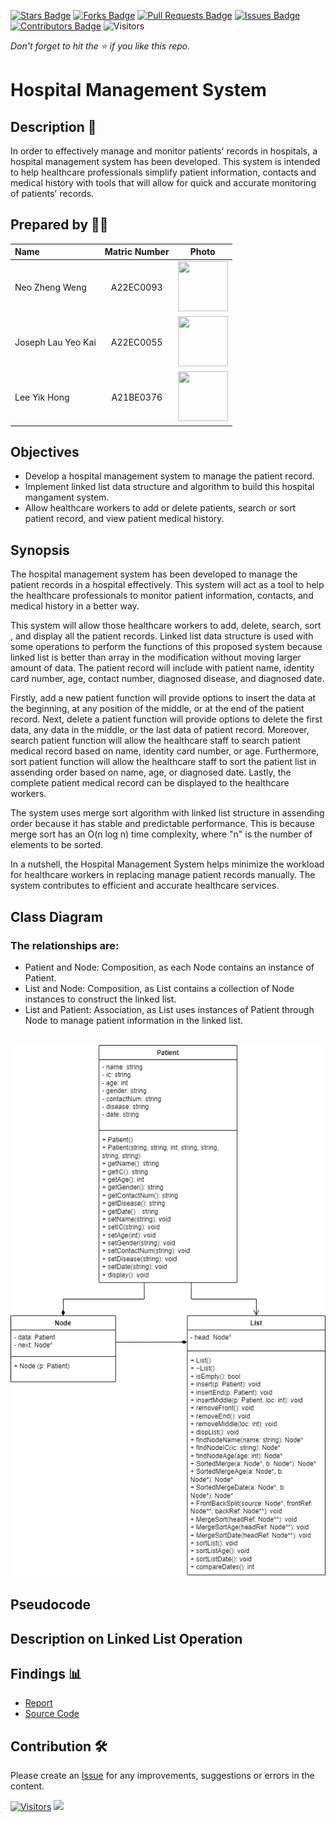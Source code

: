 [![Stars Badge](https://img.shields.io/github/stars/jjn7702/SECJ2013-DSA)](https://github.com/jjn7702/SECJ2013-DSA/Submission/Sample/stargazers)
[![Forks Badge](https://img.shields.io/github/forks/jjn7702/SECJ2013-DSA)](https://github.com/jjn7702/SECJ2013-DSA/Submission/Sample/network/members)
[![Pull Requests Badge](https://img.shields.io/github/issues-pr/jjn7702/SECJ2013-DSA)](https://github.com/jjn7702/SECJ2013-DSA/Submission/Sample/pulls)
[![Issues Badge](https://img.shields.io/github/issues/jjn7702/SECJ2013-DSA)](https://github.com/jjn7702/SECJ2013-DSA/Submission/Sample/issues)
[![Contributors Badge](https://img.shields.io/github/contributors/jjn7702/SECJ2013-DSA?color=2b9348)](https://github.com/jjn7702/SECJ2013-DSA/Submission/Sample/graphs/contributors)
![Visitors](https://api.visitorbadge.io/api/visitors?path=https%3A%2F%2Fgithub.com%2Fjjn7702%2FSECJ2013-DSA%2FSubmission%2FSample&labelColor=%23d9e3f0&countColor=%23697689&style=flat)

_Don't forget to hit the :star: if you like this repo._

# Hospital Management System

## Description 📝

In order to effectively manage and monitor patients' records in hospitals, a hospital management system has been developed. This system is intended to help healthcare professionals simplify patient information, contacts and medical history with tools that will allow for quick and accurate monitoring of patients' records.

## Prepared by 🧑‍💻

| Name             | Matric Number | Photo                                                         |
| :---------------- | :-------------: | :------------------------------------------------------------: |
| Neo Zheng Weng   | A22EC0093        | <img src="https://github.com/jjn7702/SECJ2013-DSA/blob/main/Submission/sec02/Codera/Images/neozhengweng_pic.jpg" width=80px, height=80px>     |
| Joseph Lau Yeo Kai       | A22EC0055        | <img src="https://github.com/jjn7702/SECJ2013-DSA/blob/main/Submission/sec02/Codera/Images/joseph_pic.jpeg" width=80px, height=80px>         |
| Lee Yik Hong       | A21BE0376       | <img src="https://github.com/jjn7702/SECJ2013-DSA/blob/main/Submission/sec02/Codera/Images/Assignment%20photo.jpg" width=80px, height=80px>         |

## Objectives

- Develop a hospital management system to manage the patient record.
- Implement linked list data structure and algorithm to build this hospital mangament system.
- Allow healthcare workers to add or delete patients, search or sort patient record, and view patient medical history.

## Synopsis
The hospital management system has been developed to manage the patient records in a hospital effectively. This system will act as a tool to help the healthcare professionals to monitor patient information, contacts, and medical history in a better way. 

This system will allow those healthcare workers to add, delete, search, sort , and display all the patient records. Linked list data structure is used with some operations to perform the functions of this proposed system because linked list is better than array in the modification without moving larger amount of data. The patient record will include with patient name, identity card number, age, contact number, diagnosed disease, and diagnosed date. 

Firstly, add a new patient function will provide options to insert the data at the beginning, at any position of the middle, or at the end of the patient record. Next, delete a patient function will provide options to delete the first data, any data in the middle, or the last data of patient record. Moreover, search patient function will allow the healthcare staff to search patient medical record based on name, identity card number, or age. Furthermore, sort patient function will allow the healthcare staff to sort the patient list in assending order based on name, age, or diagnosed date. Lastly, the complete patient medical record can be displayed to the healthcare workers. 

The system uses merge sort algorithm with linked list structure in assending order because it has stable and predictable performance. This is because merge sort has an O(n log n) time complexity, where "n" is the number of elements to be sorted. 

In a nutshell, the Hospital Management System helps minimize the workload for healthcare workers in replacing manage patient records manually. The system contributes to efficient  and accurate healthcare services. 

## Class Diagram
### The relationships are:
- Patient and Node: Composition, as each Node contains an instance of Patient.
- List and Node: Composition, as List contains a collection of Node instances to construct the linked list.
- List and Patient: Association, as List uses instances of Patient through Node to manage patient information in the linked list.
  
<br><img src = https://github.com/jjn7702/SECJ2013-DSA/blob/main/Submission/sec02/Codera/Assignment2/Images/class-diagram.png><br>

## Pseudocode

## Description on Linked List Operation


## Findings 📊
- [Report](https://github.com/jjn7702/SECJ2013-DSA/tree/main/Submission/sec02/Codera/Assignment2/Report)
- [Source Code](https://github.com/jjn7702/SECJ2013-DSA/tree/main/Submission/sec02/Codera/Assignment2/source-code)

## Contribution 🛠️
Please create an [Issue](https://github.com/jjn7702/SECJ2013-DSA/Submission/Sample/issues) for any improvements, suggestions or errors in the content.

[![Visitors](https://api.visitorbadge.io/api/visitors?path=https%3A%2F%2Fgithub.com%2Fjjn7702&labelColor=%23697689&countColor=%23555555&style=plastic)](https://visitorbadge.io/status?path=https%3A%2F%2Fgithub.com%2Fjjn7702)
![](https://hit.yhype.me/github/profile?user_id=81284918)
